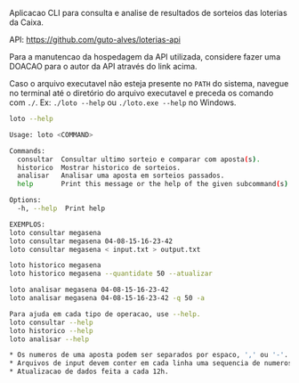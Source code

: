 Aplicacao CLI para consulta e analise de resultados de sorteios das loterias da Caixa.

API: https://github.com/guto-alves/loterias-api

Para a manutencao da hospedagem da API utilizada, considere fazer uma DOACAO para o autor da API através do link acima.

Caso o arquivo executavel não esteja presente no `PATH` do sistema, navegue no terminal até o diretório do arquivo executavel e preceda os comando com `./`. Ex: `./loto --help` ou `./loto.exe --help` no Windows.

```bash
loto --help
```

```bash
Usage: loto <COMMAND>

Commands:
  consultar  Consultar ultimo sorteio e comparar com aposta(s).
  historico  Mostrar historico de sorteios.
  analisar   Analisar uma aposta em sorteios passados.
  help       Print this message or the help of the given subcommand(s)

Options:
  -h, --help  Print help

EXEMPLOS:
loto consultar megasena
loto consultar megasena 04-08-15-16-23-42
loto consultar megasena < input.txt > output.txt

loto historico megasena
loto historico megasena --quantidate 50 --atualizar

loto analisar megasena 04-08-15-16-23-42
loto analisar megasena 04-08-15-16-23-42 -q 50 -a

Para ajuda em cada tipo de operacao, use --help.
loto consultar --help
loto historico --help
loto analisar --help

* Os numeros de uma aposta podem ser separados por espaco, ',' ou '-'.
* Arquivos de input devem conter em cada linha uma sequencia de numeros referentes a uma aposta.
* Atualizacao de dados feita a cada 12h.
```